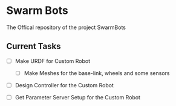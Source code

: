 # Swarm Bots
The Offical repository of the project SwarmBots

## Current Tasks

- [ ] Make URDF for Custom Robot 
  - [ ] Make Meshes for the base-link, wheels and some sensors  

- [ ] Design Controller for the Custom Robot

- [ ] Get Parameter Server Setup for the Custom Robot